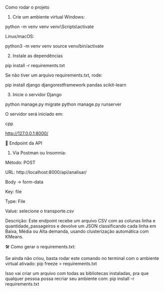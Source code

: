  Como rodar o projeto
1. Crie um ambiente virtual
Windows:

python -m venv venv
venv\Scripts\activate

Linux/macOS:

python3 -m venv venv
source venv/bin/activate

2. Instale as dependências

pip install -r requirements.txt

Se não tiver um arquivo requirements.txt, rode:

pip install django djangorestframework pandas scikit-learn

3. Inicie o servidor Django

python manage.py migrate
python manage.py runserver

O servidor será iniciado em:

cpp


http://127.0.0.1:8000/

📂 Endpoint da API

1. Via Postman ou Insomnia:

Método: POST

URL: http://localhost:8000/api/analisar/

Body → form-data

Key: file

Type: File

Value: selecione o transporte.csv



Descrição:
Este endpoint recebe um arquivo CSV com as colunas linha e quantidade_passageiros e devolve um JSON classificando cada linha em Baixa, Média ou Alta demanda, usando clusterização automática com KMeans.




🛠 Como gerar o requirements.txt:

Se ainda não criou, basta rodar este comando no terminal com o ambiente virtual ativado:
pip freeze > requirements.txt

Isso vai criar um arquivo com todas as bibliotecas instaladas, pra que qualquer pessoa possa recriar seu ambiente com:
pip install -r requirements.txt
